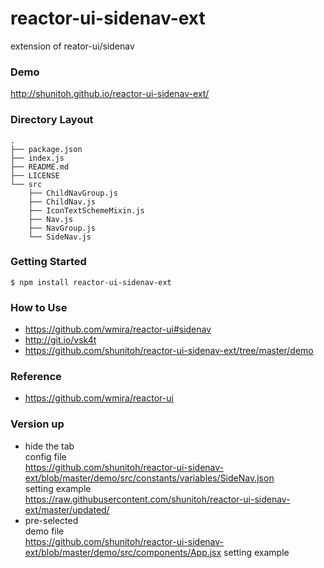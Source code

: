 # reactor-ui-sidenav-ext

extension of reator-ui/sidenav

### Demo
http://shunitoh.github.io/reactor-ui-sidenav-ext/


### Directory Layout
```
.
├── package.json
├── index.js
├── README.md
├── LICENSE
└── src
    ├── ChildNavGroup.js
    ├── ChildNav.js
    ├── IconTextSchemeMixin.js
    ├── Nav.js
    ├── NavGroup.js
    └── SideNav.js
```

### Getting Started

``` shell
$ npm install reactor-ui-sidenav-ext
```

### How to Use

- https://github.com/wmira/reactor-ui#sidenav
- http://git.io/vsk4t
- https://github.com/shunitoh/reactor-ui-sidenav-ext/tree/master/demo

### Reference
- https://github.com/wmira/reactor-ui

### Version up
- hide the tab  
config file   
https://github.com/shunitoh/reactor-ui-sidenav-ext/blob/master/demo/src/constants/variables/SideNav.json  
setting example  
https://raw.githubusercontent.com/shunitoh/reactor-ui-sidenav-ext/master/updated/
- pre-selected  
demo file  
https://github.com/shunitoh/reactor-ui-sidenav-ext/blob/master/demo/src/components/App.jsx
setting example  
